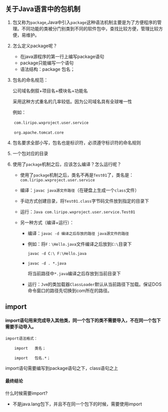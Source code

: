 ## 关于Java语言中的包机制

1. 包又称为`package`,Java中引入`package`这种语法机制主要是为了方便程序的管理。不同功能的类被分门别类到不同的软件包中，查找比较方便，管理比较方便，易维护。

2. 怎么定义package呢？

   - 在java源程序的第一行上编写package语句
   - package只能编写一个语句
   - 语法结构：package 包名；

3. 包名的命名规范：

   公司域名倒叙+项目名+模块名+功能名

   采用这种方式重名的几率较低。因为公司域名具有全球唯一性

   例如：

   ​	`com.liripo.wxproject.user.service`

   ​	`org.apache.tomcat.core`

4. 包名要求全部小写，包名也是标识符，必须遵守标识符的命名规则

5. 一个包对应的目录

6. 使用了`package`机制之后，应该怎么编译？怎么运行呢？

   - 使用了`package`机制之后，类名不再是`Test01`了，类名是：`com.liripo.wxproject.user.service`

   - 编译：`javac java源文件路径`（在硬盘上生成一个`class`文件）

   - 手动方式创建目录，将`Test01.class`字节码文件放到指定的目录下

   - 运行：`Java com.liripo.wxproject.user.service.Test01`

   - 另一种方式（编译+运行）：

     - 编译：`javac -d 编译之后存放的路径 java源文件的路径`

     - 例如：将`F：\Hello.java`文件编译之后放到`C:\`目录下

       `javac -d C:\ F:\Hello.java`

     - `javac -d . *.java`

       将当前路径中`*.java`编译之后存放到当前目录下

     - 运行：`Jvm`的类加载器`ClassLoader`默认从当前路径下加载。保证DOS命令窗口的路径先切换到com所在的路径。

## import

#### import语句用来完成导入其他类，同一个包下的类不需要导入，不在同一个包下需要手动导入。

```
import语法格式：

	import   类名；

	import   包名.*；
```

import语句需要编写到package语句之下，class语句之上

#### 最终结论

什么时候需要import?

- 不是java.lang包下，并且不在同一个包下的时候，需要使用import